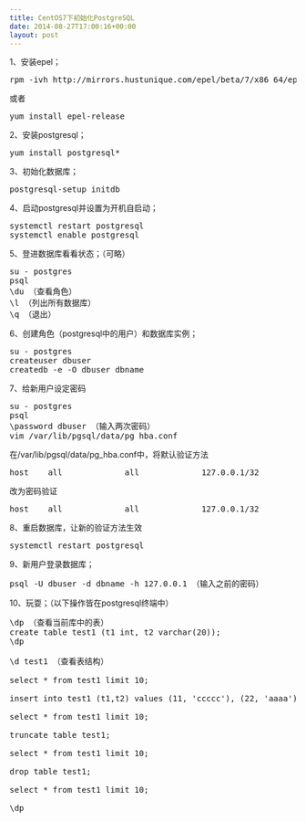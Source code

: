 ```yaml
---
title: CentOS7下初始化PostgreSQL
date: 2014-08-27T17:00:16+00:00
layout: post
---
```

1、安装epel；

<pre>rpm -ivh http://mirrors.hustunique.com/epel/beta/7/x86_64/epel-release-7-0.2.noarch.rpm
</pre>

或者

<pre>yum install epel-release
</pre>

2、安装postgresql；

<pre>yum install postgresql*
</pre>

3、初始化数据库；

<pre>postgresql-setup initdb
</pre>

4、启动postgresql并设置为开机自启动；

<pre>systemctl restart postgresql
systemctl enable postgresql
</pre>

5、登进数据库看看状态；（可略）

<pre>su - postgres
psql
\du （查看角色）
\l （列出所有数据库）
\q （退出）
</pre>

6、创建角色（postgresql中的用户）和数据库实例；

<pre>su - postgres
createuser dbuser
createdb -e -O dbuser dbname
</pre>

7、给新用户设定密码

<pre>su - postgres
psql
\password dbuser （输入两次密码）
vim /var/lib/pgsql/data/pg_hba.conf
</pre>

在/var/lib/pgsql/data/pg_hba.conf中，将默认验证方法

<pre>host    all             all             127.0.0.1/32            ident
</pre>

改为密码验证

<pre>host    all             all             127.0.0.1/32            md5
</pre>

8、重启数据库，让新的验证方法生效

<pre>systemctl restart postgresql
</pre>

9、新用户登录数据库；

<pre>psql -U dbuser -d dbname -h 127.0.0.1 （输入之前的密码）
</pre>

10、玩耍；（以下操作皆在postgresql终端中）

<pre>\dp （查看当前库中的表）
create table test1 (t1 int, t2 varchar(20));
\dp

\d test1 （查看表结构）

select * from test1 limit 10;

insert into test1 (t1,t2) values (11, 'ccccc'), (22, 'aaaa');

select * from test1 limit 10;

truncate table test1;

select * from test1 limit 10;

drop table test1;

select * from test1 limit 10;

\dp
</pre>
